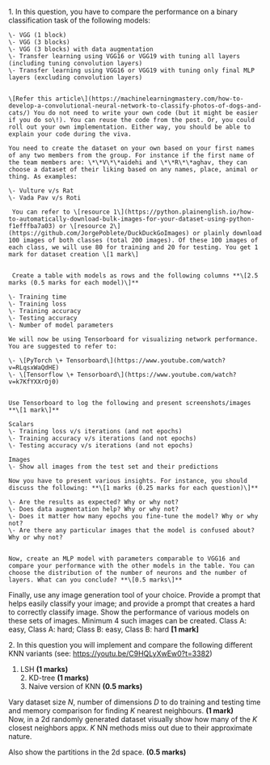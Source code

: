 1\. In this question, you have to compare the performance on a binary classification task of the following models: 

    \- VGG (1 block)   
    \- VGG (3 blocks)  
    \- VGG (3 blocks) with data augmentation  
    \- Transfer learning using VGG16 or VGG19 with tuning all layers (including tuning convolution layers)  
    \- Transfer learning using VGG16 or VGG19 with tuning only final MLP layers (excluding convolution layers)

      
    \[Refer this article\](https://machinelearningmastery.com/how-to-develop-a-convolutional-neural-network-to-classify-photos-of-dogs-and-cats/) You do not need to write your own code (but it might be easier if you do so\!). You can reuse the code from the post. Or, you could roll out your own implementation. Either way, you should be able to explain your code during the viva.   
      
    You need to create the dataset on your own based on your first names of any two members from the group. For instance if the first name of the team members are: \*\*V\*\*aidehi and \*\*R\*\*aghav, they can choose a dataset of their liking based on any names, place, animal or thing. As examples:

    \- Vulture v/s Rat  
    \- Vada Pav v/s Roti

     You can refer to \[resource 1\](https://python.plainenglish.io/how-to-automatically-download-bulk-images-for-your-dataset-using-python-f1efffba7a03) or \[resource 2\](https://github.com/JorgePoblete/DuckDuckGoImages) or plainly download 100 images of both classes (total 200 images). Of these 100 images of each class, we will use 80 for training and 20 for testing. You get 1 mark for dataset creation \[1 mark\]  
       
       
     Create a table with models as rows and the following columns **\[2.5 marks (0.5 marks for each model)\]**

    \- Training time  
    \- Training loss  
    \- Training accuracy  
    \- Testing accuracy  
    \- Number of model parameters

    We will now be using Tensorboard for visualizing network performance. You are suggested to refer to:

    \- \[PyTorch \+ Tensorboard\](https://www.youtube.com/watch?v=RLqsxWaQdHE)  
    \- \[Tensorflow \+ Tensorboard\](https://www.youtube.com/watch?v=k7KfYXXrOj0)

      
    Use Tensorboard to log the following and present screenshots/images  
    **\[1 mark\]**

    Scalars  
    \- Training loss v/s iterations (and not epochs)  
    \- Training accuracy v/s iterations (and not epochs)  
    \- Testing accuracy v/s iterations (and not epochs)

    Images  
    \- Show all images from the test set and their predictions

    Now you have to present various insights. For instance, you should discuss the following: **\[1 marks (0.25 marks for each question)\]**

    \- Are the results as expected? Why or why not?  
    \- Does data augmentation help? Why or why not?  
    \- Does it matter how many epochs you fine-tune the model? Why or why not?  
    \- Are there any particular images that the model is confused about? Why or why not?  
    

    Now, create an MLP model with parameters comparable to VGG16 and compare your performance with the other models in the table. You can choose the distribution of the number of neurons and the number of layers. What can you conclude? **\[0.5 marks\]**

Finally, use any image generation tool of your choice. Provide a prompt that helps easily classify your image; and provide a prompt that creates a hard to correctly classify image. Show the performance of various models on these sets of images. Minimum 4 such images can be created. Class A: easy, Class A: hard; Class B: easy, Class B: hard **\[1 mark\]**

2\. In this question you will implement and compare the following different KNN variants (see: https://youtu.be/C9HQLyXwEw0?t=3382)

1. LSH **(1 marks)**  
   2. KD-tree **(1 marks)**  
   3. Naive version of KNN **(0.5 marks)**

Vary dataset size $N$, number of dimensions $D$ to do training and testing time and memory comparison for finding $K$ nearest neighbours. **(1 mark)**  
Now, in a 2d randomly generated dataset visually show how many of the $K$ closest neighbors appx. $K$ NN methods miss out due to their approximate nature. 

Also show the partitions in the 2d space. **(0.5 marks)**  
